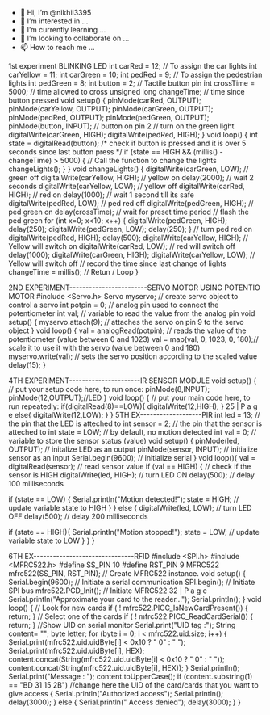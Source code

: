 - 👋 Hi, I’m @nikhil3395
- 👀 I’m interested in ...
- 🌱 I’m currently learning ...
- 💞️ I’m looking to collaborate on ...
- 📫 How to reach me ...

<!---
nikhil3395/nikhil3395 is a ✨ special ✨ repository because its `README.md` (this file) appears on your GitHub profile.
You can click the Preview link to take a look at your changes.
--->
1st experiment BLINKING LED
int carRed = 12; // To assign the car lights
int carYellow = 11;
int carGreen = 10;
int pedRed = 9; // To assign the pedestrian lights
int pedGreen = 8;
int button = 2; // Tactile button pin
int crossTime = 5000; // time allowed to cross
unsigned long changeTime; // time since button pressed
void setup()
{
pinMode(carRed, OUTPUT);
pinMode(carYellow, OUTPUT);
pinMode(carGreen, OUTPUT);
pinMode(pedRed, OUTPUT);
pinMode(pedGreen, OUTPUT);
pinMode(button, INPUT); // button on pin 2
// turn on the green light
digitalWrite(carGreen, HIGH);
digitalWrite(pedRed, HIGH);
}
void loop()
{
int state = digitalRead(button);
/* check if button is pressed and it is
over 5 seconds since last button press */
if (state == HIGH && (millis() - changeTime) > 5000)
{
// Call the function to change the lights
changeLights();
}
}
void changeLights() {
digitalWrite(carGreen, LOW); // green off
digitalWrite(carYellow, HIGH); // yellow on
delay(2000); // wait 2 seconds
digitalWrite(carYellow, LOW); // yellow off
digitalWrite(carRed, HIGH); // red on
delay(1000); // wait 1 second till its safe
digitalWrite(pedRed, LOW); // ped red off
digitalWrite(pedGreen, HIGH); // ped green on
delay(crossTime); // wait for preset time period
// flash the ped green
for (int x=0; x<10; x++) {
digitalWrite(pedGreen, HIGH);
delay(250);
digitalWrite(pedGreen, LOW);
delay(250);
}
// turn ped red on
digitalWrite(pedRed, HIGH);
delay(500);
digitalWrite(carYellow, HIGH); // Yellow will switch on
digitalWrite(carRed, LOW); // red will switch off
delay(1000);
digitalWrite(carGreen, HIGH);
digitalWrite(carYellow, LOW); // Yellow will switch off
// record the time since last change of lights
changeTime = millis();
// Retun / Loop
}

2ND EXPERIMENT------------------------SERVO MOTOR USING POTENTIO MOTOR
#include <Servo.h>
Servo myservo; // create servo object to control a servo
int potpin = 0; // analog pin used to connect the potentiometer
int val; // variable to read the value from the analog pin
void setup() 
{
 myservo.attach(9); // attaches the servo on pin 9 to the servo object
}
void loop() 
{
val = analogRead(potpin); // reads the value of the potentiometer (value between 0 and 
1023)
val = map(val, 0, 1023, 0, 180);// scale it to use it with the servo (value between 0 and 180)
myservo.write(val); // sets the servo position according to the scaled value
delay(15); 
}

4TH EXPERIMENT----------------------IR SENSOR MODULE
void setup() {
 // put your setup code here, to run once:
pinMode(8,INPUT);
pinMode(12,OUTPUT);//LED
}
void loop() {
 // put your main code here, to run repeatedly:
if(digitalRead(8)==LOW){
 digitalWrite(12,HIGH);
}
25 | P a g e
else{
 digitalWrite(12,LOW);
}
}
5TH EX-------------------PIR
int led = 13; // the pin that the LED is atteched to
int sensor = 2; // the pin that the sensor is atteched to
int state = LOW; // by default, no motion detected
int val = 0; // variable to store the sensor status (value)
void setup() {
 pinMode(led, OUTPUT); // initalize LED as an output
 pinMode(sensor, INPUT); // initialize sensor as an input
 Serial.begin(9600); // initialize serial
}
void loop(){
 val = digitalRead(sensor); // read sensor value
 if (val == HIGH) { // check if the sensor is HIGH
 digitalWrite(led, HIGH); // turn LED ON
 delay(500); // delay 100 milliseconds 
 
 if (state == LOW) {
 Serial.println("Motion detected!"); 
 state = HIGH; // update variable state to HIGH
 }
 } 
 else {
 digitalWrite(led, LOW); // turn LED OFF
 delay(500); // delay 200 milliseconds 
 
 if (state == HIGH){
 Serial.println("Motion stopped!");
 state = LOW; // update variable state to LOW
 }
 }
}

6TH EX-------------------------------RFID
#include <SPI.h>
#include <MFRC522.h>
#define SS_PIN 10
#define RST_PIN 9
MFRC522 mfrc522(SS_PIN, RST_PIN); // Create MFRC522 instance.
void setup() 
{
 Serial.begin(9600); // Initiate a serial communication
 SPI.begin(); // Initiate SPI bus
 mfrc522.PCD_Init(); // Initiate MFRC522
32 | P a g e
 Serial.println("Approximate your card to the reader...");
 Serial.println();
}
void loop() 
{
 // Look for new cards
 if ( ! mfrc522.PICC_IsNewCardPresent()) 
 {
 return;
 }
 // Select one of the cards
 if ( ! mfrc522.PICC_ReadCardSerial()) 
 {
 return;
 }
 //Show UID on serial monitor
 Serial.print("UID tag :");
 String content= "";
 byte letter;
 for (byte i = 0; i < mfrc522.uid.size; i++) 
 {
 Serial.print(mfrc522.uid.uidByte[i] < 0x10 ? " 0" : " ");
 Serial.print(mfrc522.uid.uidByte[i], HEX);
 content.concat(String(mfrc522.uid.uidByte[i] < 0x10 ? " 0" : " "));
 content.concat(String(mfrc522.uid.uidByte[i], HEX));
 }
 Serial.println();
 Serial.print("Message : ");
 content.toUpperCase();
 if (content.substring(1) == "BD 31 15 2B") //change here the UID of the 
card/cards that you want to give access
 {
 Serial.println("Authorized access");
 Serial.println();
 delay(3000);
 }
else {
 Serial.println(" Access denied");
 delay(3000);
 }
} 


